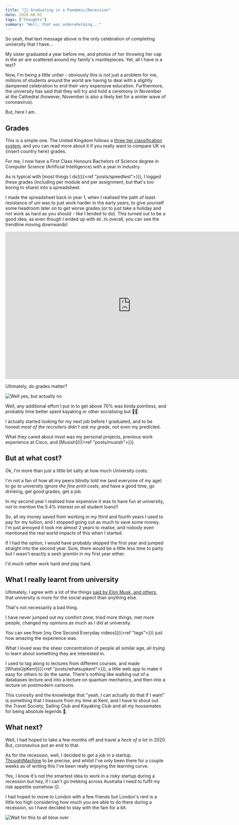 ```yaml
---
title: "👨‍🎓 Graduating in a Pandemic/Recession"
date: 2020-08-01
tags: ["thoughts"]
summary: "Well, that was underwhelming..."
---
```


So yeah, that text message above is the only celebration of completing university that I have...

My sister graduated a year before me, and photos of her throwing her cap in the air are scattered around my family's mantlepieces.
Yet, all I have is a text?

Now, I'm being a little unfair - obviously this is not just a problem for me, millions of students around the world are having to deal with a slightly dampened celebration to end their *very* expensive education.
Furthermore, the university has said that they will try and hold a ceremony in November at the Cathedral (however, November is also a likely bet for a winter wave of coronavirus).

But, here I am.

## Grades

This is a simple one.
The United Kingdom follows a [three tier classification system](https://en.wikipedia.org/wiki/British_undergraduate_degree_classification), and you can read more about it if you really want to compare UK vs {insert country here} grades.

For me, I now have a First Class Honours Bachelors of Science degree in Computer Science (Artificial Intelligence) with a year in industry.

As is typical with [most things I do]({{<ref "posts/speedtest">}}), I logged these grades (including per module and per assignment, but that's too boring to share) into a spreadsheet.

I made the spreadsheet back in year 1, when I realised the path of least resistance of uni was to just work harder in the early years, to give yourself some headroom later on to get worse grades (or to just take a holiday and not work as hard as you should - like I tended to do).
This turned out to be a good idea, as even though I ended up with `80.3%` overall, you can see the trendline moving downwards!

<iframe title="University grades" width="785" height="461" seamless frameborder="0" scrolling="no" src="https://docs.google.com/spreadsheets/d/e/2PACX-1vQJoij4NY302PZpMmS2EB6Im7FD2LE2SB84i072PFup64P6BVSSSH4nv-YPKYnsauYqHU6UIs_5dsgK/pubchart?oid=1448414517&amp;format=interactive"></iframe>

Ultimately, do grades matter?

![Well yes, but actually no](https://media1.tenor.com/images/332e49d59e1571201639e28cc4371b60/tenor.gif?itemid=13736934)

Well, any additional effort I put in to get above 70% was kinda pointless, and probably time better spent kayaking or other socialising but 🤷‍♂️.

I actually started looking for my next job before I graduated, and to be honest *most of the recruiters didn't ask my grade*, not even my predicted.

What they cared about most was my personal projects, previous work experience at Cisco, and [Musish]({{<ref "posts/musish">}}).

## But at what cost?

Ok, I'm more than just a little bit salty at how much University costs.

I'm not a fan of how all my peers blindly told me (and everyone of my age) to go to university *ignore the fine print costs*, and have a good time, go drinking, get good grades, get a job.

In my second year I realised how expensive it was to have fun at university, not to mention the 5.4% interest on all student loans!!

So, all my money saved from working in my third and fourth years I used to pay for my tuition, and I stopped going out as much to save some money.
I'm just annoyed it took me almost 2 years to realise, and nobody even mentioned the real world impacts of this when I started.

If I had the option, I would have probably skipped the first year and jumped straight into the second year.
Sure, there would be a little less time to party but I wasn't exactly a sesh gremlin in my first year either.

I'd much rather work hard *and* play hard.

## What I really learnt from university

Ultimately, I agree with a lot of the things [said by Elon Musk, and others](https://www.cnbc.com/2020/03/09/elon-musk-says-college-is-for-fun-not-for-learning-echoing-thiel.html), that university is more for the social aspect than anything else.

That's not necessarily a bad thing.

I have never jumped out my comfort zone, tried more things, met more people, changed my opinions as much as I did at university.

You can see from [my One Second Everyday videos]({{<ref "tags">}}) just how amazing the experience was.

What I loved was the sheer concentration of people all similar age, all *trying* to learn about something they are interested in.

I used to tag along to lectures from different courses, and made [WhatsUpKent]({{<ref "posts/whatsupkent">}}), a little web app to make it easy for others to do the same.
There's nothing like walking out of a databases lecture and into a lecture on quantum mechanics, and then into a lecture on postmodern cartoons.

This curiosity and the knowledge that "yeah, I can actually do that if I want" is something that I treasure from my time at Kent, and I have to shout out the Travel Society, Sailing Club and Kayaking Club and all my housemates for being absolute legends 🙌.

## What next?

Well, I had hoped to take a few months off and travel a *heck of a lot* in 2020.
But, coronavirus put an end to that.

As for the recession, well, I decided to get a job in a startup.
[ThoughtMachine](https://thoughtmachine.net/) to be precise, and whilst I've only been there for a couple weeks as of writing this I've been really enjoying the learning curve.

Yes, I know it's not the smartest idea to work in a risky startup during a recession but hey, if I can't go trekking across Australia I need to fulfil my risk appetite somehow 😉.

I had hoped to move to London with a few friends but London's rent is a little too high considering how much you are able to do there during a recession, so I have decided to stay with the fam for a bit.

![Wait for this to all blow over](https://media1.tenor.com/images/823e125eac490810e45ac2312b6c224f/tenor.gif?itemid=17484415)
